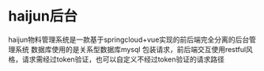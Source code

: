 # haijun后台
haijun物料管理系统是一款基于springcloud+vue实现的前后端完全分离的后台管理系统
数据库使用的是关系型数据库mysql 
包装请求，前后端交互使用restful风格，请求需经过token验证，也可以自定义不经过token验证的请求路径
